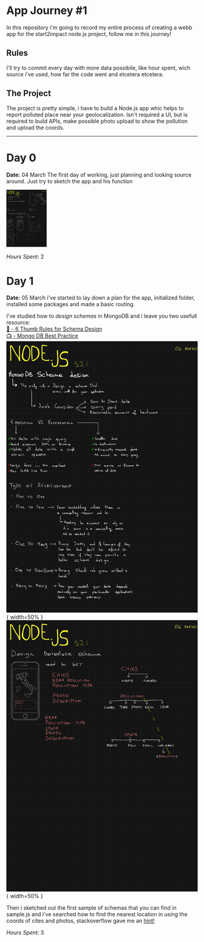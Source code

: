# App Journey #1

In this repository i'm going to record my entire process of creating a webb app for the start2impact node.js project, follow me in this journey! 

## Rules

I'll try to commit every day with more data possibile, like hour spent, wich source i've used, how far the code went and etcetera etcetera. 

## The Project

The project is pretty simple, i have to build a Node.js app whic helps to report polluted place near your geolocalization. Isn't required a UI, but is required to build APIs, make possible photo upload to show the pollution and upload the coords.

---

# Day 0

**Date:** 04 March
The first day of working, just planning and looking source around. Just try to sketch the app and his function

<img src="READMEimg/51.jpg" height="150" />

*Hours Spent:* 2

# Day 1

**Date:** 05 March
i've started to lay down a plan for the app, initialized folder, installed some packages and made a basic routing. 

I've studied how to *design schemas* in MongoDB and i leave you two usefull resource:  
[📝 - 6 Thumb Rules for Schema Design](https://www.mongodb.com/blog/post/6-rules-of-thumb-for-mongodb-schema-design-part-1)  
[📺 - Mongo DB Best Practice](https://www.youtube.com/watch?v=leNCfU5SYR8&t=2715s)  
![Note About Schema Design](READMEimg/52.jpg){ width=50% }  
![Note About Making Schema](READMEimg/53.jpg){ width=50% }  

Then i sketched out the first sample of schemas that you can find in sample.js and i've searched how to find the nearest location in using the coords of cites and photos, stackoverflow gave me an [hint!](https://stackoverflow.com/questions/36534879/how-to-find-data-of-nearest-location-from-mongodb-collection-using-mongoose)

*Hours Spent:* 3

